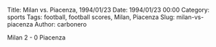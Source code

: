 Title: Milan vs. Piacenza, 1994/01/23
Date: 1994/01/23 00:00
Category: sports
Tags: football, football scores, Milan, Piacenza
Slug: milan-vs-piacenza
Author: carbonero


Milan 2 - 0 Piacenza
